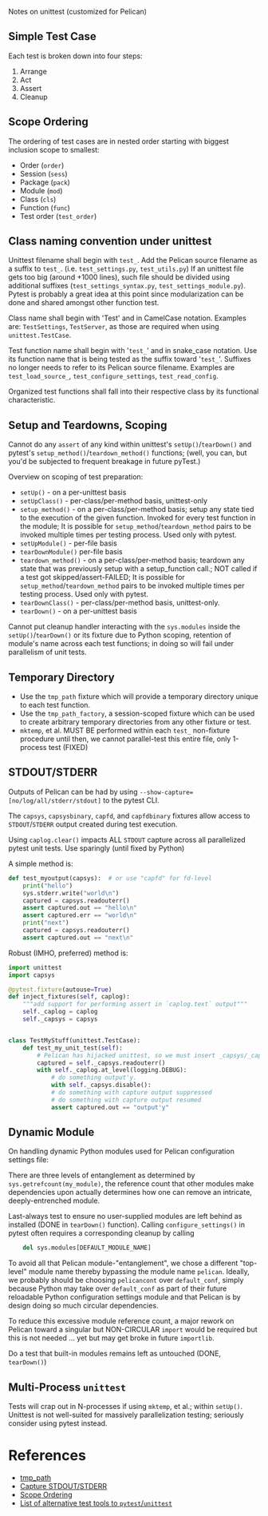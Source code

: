Notes on unittest (customized for Pelican)

## Simple Test Case
Each test is broken down into four steps:

1. Arrange
2. Act
3. Assert
4. Cleanup


## Scope Ordering
The ordering of test cases are in nested order starting with biggest
inclusion scope to smallest:

* Order (`order`)
* Session (`sess`)
* Package (`pack`)
* Module (`mod`)
* Class (`cls`)
* Function (`func`)
* Test order (`test_order`)

## Class naming convention under unittest

Unittest filename shall begin with `test_`.  Add the Pelican source filename as a suffix to `test_`.
(i.e. `test_settings.py`, `test_utils.py`)  If an unittest file gets too big (around +1000 lines), such file
should be divided using additional suffixes (`test_settings_syntax.py`, `test_settings_module.py`).
Pytest is probably a great idea at this point since modularization can be done and shared amongst other
function test.

Class name shall begin with 'Test' and in CamelCase notation. Examples are:
`TestSettings`, `TestServer`, as those are required when using
`unittest.TestCase`.

Test function name shall begin with '`test_`' and in snake_case notation.  Use its function name that is
being tested as the suffix toward '`test_`'.  Suffixes no longer needs to refer to its Pelican source filename.
Examples are `test_load_source_`, `test_configure_settings`, `test_read_config`.

Organized test functions shall fall into their respective class by its functional characteristic.

## Setup and Teardowns, Scoping ##

Cannot do any `assert` of any kind within unittest's `setUp()`/`tearDown()`
and pytest's `setup_method()`/`teardown_method()` functions; (well, you can, but
you'd be subjected to frequent breakage in future pyTest.)

Overview on scoping of test preparation:
* `setUp()` - on a per-unittest basis
* `setUpClass()` - per-class/per-method basis, unittest-only
* `setup_method()` - on a per-class/per-method basis; setup any state tied to the
execution of the given function. Invoked for every test function in the
module; It is possible for `setup_method`/`teardown_method` pairs to be
invoked multiple times per testing process.  Used only with pytest.
* `setUpModule()` - per-file basis
* `tearDownModule()` per-file basis
* `teardown_method()` - on a per-class/per-method basis; teardown any
state that was previously setup with a setup_function call.;
NOT called if a test got skipped/assert-FAILED;
It is possible for `setup_method`/`teardown_method` pairs to be invoked
multiple times per testing process.  Used only with pytest.
* `tearDownClass()` - per-class/per-method basis, unittest-only.
* `tearDown()` - on a per-unittest basis

Cannot put cleanup handler interacting with the `sys.modules` inside the
`setUp()`/`tearDown()` or its fixture due to Python scoping, retention of
module's name across each test functions; in doing so will fail under
parallelism of unit tests.

## Temporary Directory ##

* Use the `tmp_path` fixture which will provide a temporary directory unique
to each test function.
* Use the `tmp_path_factory`, a session-scoped fixture which can be used to
create arbitrary temporary directories from any other fixture or test.
* `mktemp`, et al. MUST BE performed within each `test_` non-fixture
  procedure until then, we cannot parallel-test this entire file, only
  1-process test (FIXED)


## STDOUT/STDERR ##
Outputs of Pelican can be had by using `--show-capture=[no/log/all/stderr/stdout]` to the pytest CLI.

The `capsys`, `capsysbinary`, `capfd`, and `capfdbinary` fixtures allow access
to `STDOUT`/`STDERR` output created during test execution.

Using `caplog.clear()` impacts ALL `STDOUT` capture across
all parallelized pytest unit tests.  Use sparingly (until fixed by Python)

A simple method is:
```Python
def test_myoutput(capsys):  # or use "capfd" for fd-level
    print("hello")
    sys.stderr.write("world\n")
    captured = capsys.readouterr()
    assert captured.out == "hello\n"
    assert captured.err == "world\n"
    print("next")
    captured = capsys.readouterr()
    assert captured.out == "next\n"
```
Robust (IMHO, preferred) method is:

```Python
import unittest
import capsys

@pytest.fixture(autouse=True)
def inject_fixtures(self, caplog):
    """add support for performing assert in `caplog.text` output"""
    self._caplog = caplog
    self._capsys = capsys


class TestMyStuff(unittest.TestCase):
    def test_my_unit_test(self):
        # Pelican has hijacked unittest, so we must insert _capsys/_caplog
        captured = self._capsys.readouterr()
        with self._caplog.at_level(logging.DEBUG):
            # do something output'y.
            with self._capsys.disable():
            # do something with capture output suppressed
            # do something with capture output resumed
            assert captured.out == "output'y"
```

## Dynamic Module
On handling dynamic Python modules used for Pelican configuration settings file:

There are three levels of entanglement as determined by `sys.getrefcount(my_module)`,
the reference count that other modules make dependencies upon actually
determines how one can remove an intricate, deeply-entrenched module.

Last-always test to ensure no user-supplied modules are left behind as
installed (DONE in `tearDown()` function).  Calling `configure_settings()` in
pytest often requires a corresponding cleanup by calling

```Python
    del sys.modules[DEFAULT_MODULE_NAME]
```

To avoid all that Pelican module-"entanglement", we chose a different
"top-level" module name thereby bypassing the module name `pelican`.
Ideally, we probably should be choosing `pelicancont` over `default_conf`,
simply because Python may take over `default_conf` as part of their future
reloadable Python configuration settings module and that Pelican is by
design doing so much circular dependencies.

To reduce this excessive module reference count, a major rework on Pelican
toward a singular but NON-CIRCULAR `import` would be required but this is not
needed ... yet but may get broke in future `importlib`.

Do a test that built-in modules remains left as untouched (DONE, `tearDown()`)

## Multi-Process `unittest`
Tests will crap out in N-processes if using `mktemp`, et al.; within `setUp()`.
Unittest is not well-suited for massively parallelization testing; seriously consider using pytest instead.

# References
* [tmp_path](https://docs.pytest.org/en/latest/how-to/tmp_path.html)
* [Capture STDOUT/STDERR](https://docs.pytest.org/en/latest/how-to/capture-stdout-stderr.html)
* [Scope Ordering](https://docs.pytest.org/en/latest/reference/fixtures.html#fixtures)
* [List of alternative test tools to `pytest`/`unittest`](https://wiki.python.org/moin/PythonTestingToolsTaxonomy)
